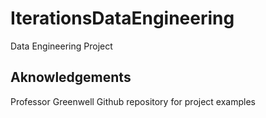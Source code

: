 # IterationsDataEngineering

Data Engineering Project

## Aknowledgements

Professor Greenwell 
Github repository for project examples

